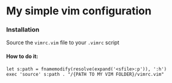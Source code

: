 # My simple vim configuration

### Installation

Source the `vimrc.vim` file to your `.vimrc` script

#### How to do it:

	let s:path = fnamemodify(resolve(expand('<sfile>:p')), ':h')
	exec 'source' s:path . "/{PATH TO MY VIM FOLDER}/vimrc.vim"
